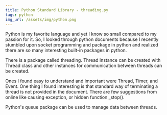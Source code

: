 ```yaml
---
title: Python Standard Library - threading.py
tags: python
img_url: /assets/img/python.png
---
```


Python is my favorite language and yet I know so small compared to my passion for it. So, I looked through python documents because I recently stumbled upon socket programming and package in python and realized there are so many interesting built-in packages in python.

There is a package called threading. Thread instance can be created with Thread class and other instances for communication between threads can be created.

Ones I found easy to understand and important were Thread, Timer, and Event. One thing I found interesting is that standard way of terminating a thread is not provided in the document. There are few suggestions from online like causing exception, or hidden function _stop().

Python's queue package can be used to manage data between threads.

